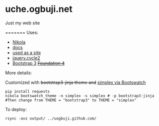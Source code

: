 uche.ogbuji.net
===============

Just my web site

=======
Uses:

 * [Nikola](http://getnikola.com/)
  * [docs](http://getnikola.com/documentation.html)
  * [used as a site](http://getnikola.com/creating-a-site-not-a-blog-with-nikola.html)
  * [jquery.cycle2](http://jquery.malsup.com/cycle2/)
 * [Bootstrap 3](http://getbootstrap.com/)  <del>[Foundation 4](http://foundation.zurb.com/)</del>

More details:

Customized with <del>bootstrap3-jinja theme and</del> [simplex via Bootswatch](http://bootswatch.com/simplex/)

    pip install requests
    nikola bootswatch_theme -n simplex -s simplex # -p bootstrap3-jinja #Then change from THEME = "bootstrap3" to THEME = "simplex"

To deploy:

	rsync -avz output/ ../uogbuji.github.com/

